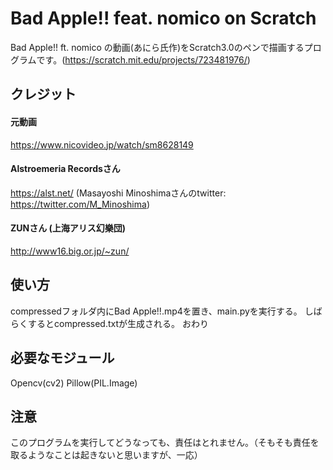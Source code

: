 # Bad Apple!! feat. nomico on Scratch
Bad Apple!! ft. nomico の動画(あにら氏作)をScratch3.0のペンで描画するプログラムです。(https://scratch.mit.edu/projects/723481976/)

## クレジット
#### 元動画
https://www.nicovideo.jp/watch/sm8628149

#### Alstroemeria Recordsさん
https://alst.net/
(Masayoshi Minoshimaさんのtwitter: https://twitter.com/M_Minoshima)

#### ZUNさん (上海アリス幻樂団)
http://www16.big.or.jp/~zun/

## 使い方
compressedフォルダ内にBad Apple!!.mp4を置き、main.pyを実行する。
しばらくするとcompressed.txtが生成される。
おわり

## 必要なモジュール
Opencv(cv2)
Pillow(PIL.Image)

## 注意
このプログラムを実行してどうなっても、責任はとれません。（そもそも責任を取るようなことは起きないと思いますが、一応）
